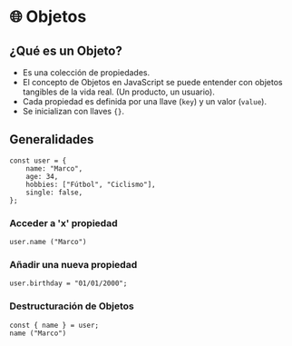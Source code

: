 # 🌐 Objetos

## ¿Qué es un Objeto?
- Es una colección de propiedades.
- El concepto de Objetos en JavaScript se puede entender con objetos tangibles de la vida real. (Un producto, un usuario).
- Cada propiedad es definida por una llave (`key`) y un valor (`value`).
- Se inicializan con llaves `{}`.

## Generalidades

```
const user = {
    name: "Marco",
    age: 34,
    hobbies: ["Fútbol", "Ciclismo"],
    single: false,
};
```

### Acceder a 'x' propiedad
```
user.name ("Marco")
```

### Añadir una nueva propiedad
```
user.birthday = "01/01/2000";
```

### Destructuración de Objetos
```
const { name } = user;
name ("Marco")
```
